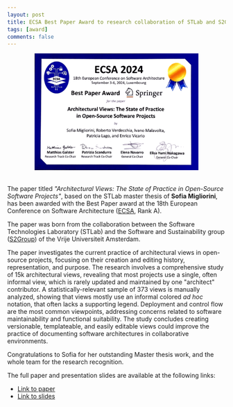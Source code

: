 ```yaml
---
layout: post
title: ECSA Best Paper Award to research collaboration of STLab and S2Group
tags: [award]
comments: false
---
```


<p align="center">
<img src="/img/awards/ECSA_2024.png" alt="ECSA24_Award_STLAB" height="75%" width="75%"> <br><br>
</p>

The paper titled _"Architectural Views: The State of Practice in Open-Source Software Projects"_, based on the STLab master thesis of **Sofia Migliorini**, has been awarded with the Best Paper award at the 18th European Conference on Software Architecture ([ECSA](https://conf.researchr.org/home/ecsa-2024), Rank A).

The paper was born from the collaboration between the Software Technologies Laboratory (STLab) and the Software and Sustainability group ([S2Group](https://s2group.cs.vu.nl/)) of the Vrije Universiteit Amsterdam.

The paper investigates the current practice of architectural views in open-source projects, focusing on their creation and editing history, representation, and purpose. The research involves a comprehensive study of 15k architectural views, revealing that most projects use a single, often informal view, which is rarely updated and maintained by one "architect" contributor. A statistically-relevant sample of 373 views is manually analyzed, showing that views mostly use an informal colored _ad hoc_ notation, that often lacks a supporting legend. Deployment and control flow are the most common viewpoints, addressing concerns related to software maintainability and functional suitability. The study concludes creating versionable, templateable, and easily editable views could improve the practice of documenting software architectures in collaborative environments.

Congratulations to Sofia for her outstanding Master thesis work, and the whole team for the research recognition.

The full paper and presentation slides are available at the following links:
- [Link to paper](https://robertoverdecchia.github.io/papers/ECSA_2024.pdf)
- [Link to slides](https://robertoverdecchia.github.io/slides/ECSA_2024.pdf)